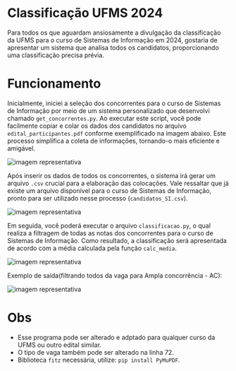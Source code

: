 # Classificação UFMS 2024 

Para todos os que aguardam ansiosamente a divulgação da classificação da UFMS para o curso de Sistemas de Informação em 2024, gostaria de apresentar um sistema que analisa todos os candidatos, proporcionando uma classificação precisa prévia.

# Funcionamento
Inicialmente, iniciei a seleção dos concorrentes para o curso de Sistemas de Informação por meio de um sistema personalizado que desenvolvi chamado `get_concorrentes.py`. Ao executar este script, você pode facilmente copiar e colar os dados dos candidatos no arquivo `edital_participantes.pdf` conforme exemplificado na imagem abaixo. Este processo simplifica a coleta de informações, tornando-o mais eficiente e amigável.

![imagem representativa](https://iili.io/JYrmSFS.png) 

Após inserir os dados de todos os concorrentes, o sistema irá gerar um arquivo `.csv` crucial para a elaboração das colocações. Vale ressaltar que já existe um arquivo disponível para o curso de Sistemas de Informação, pronto para ser utilizado nesse processo (`candidatos_SI.csv`).

![imagem representativa](https://iili.io/JYrps5X.png) 

Em seguida, você poderá executar o arquivo `classificacao.py`, o qual realiza a filtragem de todas as notas dos concorrentes para o curso de Sistemas de Informação. Como resultado, a classificação será apresentada de acordo com a média calculada pela função `calc_media`.

![imagem representativa](https://iili.io/JY490nj.png) 

Exemplo de saída(filtrando todos da vaga para Ampla concorrência - AC):

![imagem representativa](https://iili.io/JY4deou.png) 

# Obs
- Esse programa pode ser alterado e adptado para qualquer curso da UFMS ou outro edital similar.
- O tipo de vaga também pode ser alterado na linha 72.
- Biblioteca `fitz` necessária, utilize: `pip install PyMuPDF`.



